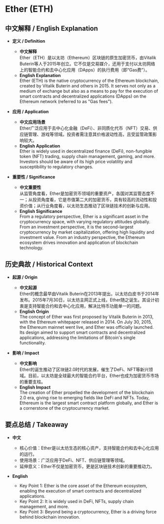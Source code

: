 # Ether (ETH)

## 中文解释 / English Explanation

* **定义 / Definition**  
  - **中文解释**  
    Ether（ETH）是以太坊（Ethereum）区块链的原生加密货币，由Vitalik Buterin等人于2015年创立。它不仅是交易媒介，还用于支付以太坊网络上的智能合约和去中心化应用（DApps）的执行费用（即“Gas费”）。  
  - **English Explanation**  
    Ether (ETH) is the native cryptocurrency of the Ethereum blockchain, created by Vitalik Buterin and others in 2015. It serves not only as a medium of exchange but also as a means to pay for the execution of smart contracts and decentralized applications (DApps) on the Ethereum network (referred to as "Gas fees").

* **应用 / Application**  
  - **中文应用场景**  
    Ether广泛应用于去中心化金融（DeFi）、非同质化代币（NFT）交易、供应链管理、游戏等领域。投资者需注意其价格波动性高，且受监管政策影响较大。  
  - **English Application**  
    Ether is widely used in decentralized finance (DeFi), non-fungible token (NFT) trading, supply chain management, gaming, and more. Investors should be aware of its high price volatility and susceptibility to regulatory changes.

* **重要性 / Significance**  
  - **中文重要性**  
    从监管角度看，Ether是加密货币领域的重要资产，各国对其监管态度不一；从投资角度看，它是市值第二大的加密货币，具有较高的流动性和投资价值；从行业角度看，以太坊生态推动了区块链技术的创新与应用。  
  - **English Significance**  
    From a regulatory perspective, Ether is a significant asset in the cryptocurrency space, with varying regulatory attitudes globally. From an investment perspective, it is the second-largest cryptocurrency by market capitalization, offering high liquidity and investment value. From an industry perspective, the Ethereum ecosystem drives innovation and application of blockchain technology.

## 历史典故 / Historical Context

* **起源 / Origin**  
  - **中文起源**  
    Ether的概念最早由Vitalik Buterin在2013年提出，以太坊白皮书于2014年发布。2015年7月30日，以太坊主网正式上线，Ether随之诞生。其设计初衷是支持智能合约和去中心化应用，解决比特币功能单一的问题。  
  - **English Origin**  
    The concept of Ether was first proposed by Vitalik Buterin in 2013, with the Ethereum whitepaper released in 2014. On July 30, 2015, the Ethereum mainnet went live, and Ether was officially launched. Its design aimed to support smart contracts and decentralized applications, addressing the limitations of Bitcoin's single functionality.

* **影响 / Impact**  
  - **中文影响**  
    Ether的诞生推动了区块链2.0时代的发展，催生了DeFi、NFT等新兴领域。目前，以太坊是全球最大的智能合约平台，Ether也成为加密货币市场的重要支柱。  
  - **English Impact**  
    The creation of Ether propelled the development of the blockchain 2.0 era, giving rise to emerging fields like DeFi and NFTs. Today, Ethereum is the largest smart contract platform globally, and Ether is a cornerstone of the cryptocurrency market.

## 要点总结 / Takeaway

* **中文**  
  - 核心价值：Ether是以太坊生态的核心资产，支持智能合约和去中心化应用的运行。  
  - 使用场景：广泛应用于DeFi、NFT、供应链管理等领域。  
  - 延伸意义：Ether不仅是加密货币，更是区块链技术创新的重要推动力。  

* **English**  
  - Key Point 1: Ether is the core asset of the Ethereum ecosystem, enabling the execution of smart contracts and decentralized applications.  
  - Key Point 2: It is widely used in DeFi, NFTs, supply chain management, and more.  
  - Key Point 3: Beyond being a cryptocurrency, Ether is a driving force behind blockchain innovation.